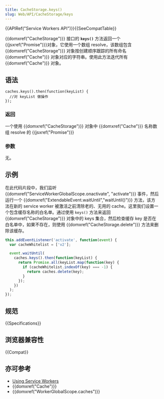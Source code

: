 ```yaml
---
title: CacheStorage.keys()
slug: Web/API/CacheStorage/keys
---
```


{{APIRef("Service Workers API")}}{{SeeCompatTable}}

{{domxref("CacheStorage")}} 接口的 **`keys()`** 方法返回一个 {{jsxref("Promise")}}对象，它使用一个数组 resolve，该数组包含 {{domxref("CacheStorage")}} 对象按创建顺序跟踪的所有命名 {{domxref("Cache")}} 对象对应的字符串。使用此方法迭代所有 {{domxref("Cache")}} 对象。

## 语法

```plain
caches.keys().then(function(keyList) {
  //对 keyList 做操作
});
```

### 返回

一个使用 {{domxref("CacheStorage")}} 对象中 {{domxref("Cache")}} 名称数组 resolve 的 {{jsxref("Promise")}}

### 参数

无。

## 示例

在此代码片段中，我们监听{{domxref("ServiceWorkerGlobalScope.onactivate", "activate")}} 事件，然后运行一个 {{domxref("ExtendableEvent.waitUntil","waitUntil()")}} 方法，该方法在新的 service worker 被激活之前清除老的、无用的 cache。这里我们设置一个包含缓存名称的白名单。通过使用 `keys()` 方法来返回 {{domxref("CacheStorage")}} 对象中的 keys 集合，然后检查缓存 key 是否在白名单中，如果不存在，则使用 {{domxref("CacheStorage.delete")}} 方法来删除该缓存。

```js
this.addEventListener('activate', function(event) {
  var cacheWhitelist = ['v2'];

  event.waitUntil(
    caches.keys().then(function(keyList) {
      return Promise.all(keyList.map(function(key) {
        if (cacheWhitelist.indexOf(key) === -1) {
          return caches.delete(key);
        }
      });
    })
  );
});
```

## 规范

{{Specifications}}

## 浏览器兼容性

{{Compat}}

## 亦可参考

- [Using Service Workers](/zh-CN/docs/Web/API/ServiceWorker_API/Using_Service_Workers)
- {{domxref("Cache")}}
- {{domxref("WorkerGlobalScope.caches")}}
